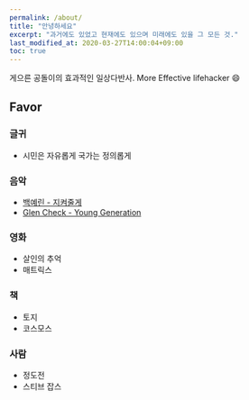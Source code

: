 ```yaml
---
permalink: /about/
title: "안녕하세요"
excerpt: "과거에도 있었고 현재에도 있으며 미래에도 있을 그 모든 것."
last_modified_at: 2020-03-27T14:00:04+09:00
toc: true
---
```


게으른 공돌이의 효과적인 일상다반사.  More Effective lifehacker 😄

## Favor

### 글귀

- 시민은 자유롭게 국가는 정의롭게

### 음악

- [백예린 - 지켜줄게](https://youtu.be/IDD5_z3kKCU)
- [Glen Check - Young Generation](https://youtu.be/IAtN-BH7P7c)

### 영화

- 살인의 추억
- 매트릭스

### 책

* 토지
* 코스모스

### 사람

- 정도전
- 스티브 잡스